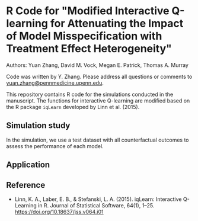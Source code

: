 # R Code for "Modified Interactive Q-learning for Attenuating the Impact of Model Misspecification with Treatment Effect Heterogeneity"
Authors: Yuan Zhang, David M. Vock, Megan E. Patrick, Thomas A. Murray

Code was written by Y. Zhang. Please address all questions or comments to yuan.zhang@pennmedicine.upenn.edu.

This repository contains R code for the simulations conducted in the manuscript. The functions for interactive Q-learning are modified based on the R package `iqLearn` developed by Linn et al. (2015).

## Simulation study

In the simulation, we use a test dataset with all counterfactual outcomes to assess the performance of each model.

## Application

## Reference
* Linn, K. A., Laber, E. B., & Stefanski, L. A. (2015). iqLearn: Interactive Q-Learning in R. Journal of Statistical Software, 64(1), 1–25. https://doi.org/10.18637/jss.v064.i01
